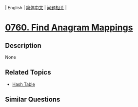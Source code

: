 
| English | [简体中文](README.md) | [问题相关](QUESTION.md) |
# [0760. Find Anagram Mappings](https://leetcode-cn.com/problems/find-anagram-mappings/)
## Description
None
## Related Topics
- [Hash Table](https://leetcode-cn.com/tag/hash-table)
## Similar Questions

